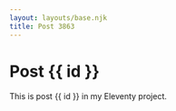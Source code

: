 ```yaml
---
layout: layouts/base.njk
title: Post 3863
---
```


# Post {{ id }}

This is post {{ id }} in my Eleventy project.
